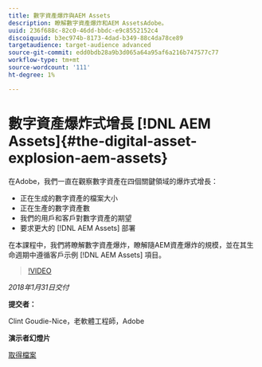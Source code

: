 ```yaml
---
title: 數字資產爆炸與AEM Assets
description: 瞭解數字資產爆炸和AEM AssetsAdobe。
uuid: 236f688c-82c0-46dd-bbdc-e9c8552152c4
discoiquuid: b3ec974b-8173-4dad-b349-88c4da78ce89
targetaudience: target-audience advanced
source-git-commit: edd0bdb28a9b3d065a64a95af6a216b747577c77
workflow-type: tm+mt
source-wordcount: '111'
ht-degree: 1%

---
```


# 數字資產爆炸式增長 [!DNL AEM Assets]{#the-digital-asset-explosion-aem-assets}

在Adobe，我們一直在觀察數字資產在四個關鍵領域的爆炸式增長：

* 正在生成的數字資產的檔案大小
* 正在生產的數字資產數
* 我們的用戶和客戶對數字資產的期望
* 要求更大的 [!DNL AEM Assets] 部署

在本課程中，我們將瞭解數字資產爆炸，瞭解隨AEM資產爆炸的規模，並在其生命週期中遵循客戶示例 [!DNL AEM Assets] 項目。

>[!VIDEO](https://video.tv.adobe.com/v/21474/?quality=9)

*2018年1月31日交付*

**提交者：**

Clint Goudie-Nice，老軟體工程師，Adobe

**演示者幻燈片**

[取得檔案](assets/1+30+18+the+digital+asset+explosion+gems.pdf)
<!--
[Get back to the Overview](https://helpx.adobe.com/experience-manager/kt/eseminars/gems/aem-index.html)
-->
